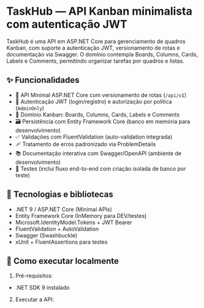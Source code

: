 ﻿# TaskHub — API Kanban minimalista com autenticação JWT

TaskHub é uma API em ASP.NET Core para gerenciamento de quadros Kanban, com suporte a autenticação JWT, versionamento de rotas e documentação via Swagger. O domínio contempla Boards, Columns, Cards, Labels e Comments, permitindo organizar tarefas por quadros e listas.

## ✨ Funcionalidades

- 🧭 API Minimal ASP.NET Core com versionamento de rotas (`/api/v1`)
- 🔐 Autenticação JWT (login/registro) e autorização por política (`AdminOnly`)
- 🧱 Domínio Kanban: Boards, Columns, Cards, Labels e Comments
- 🗃️ Persistência com Entity Framework Core (banco em memória para desenvolvimento)
- ✅ Validações com FluentValidation (auto-validation integrada)
- 🩹 Tratamento de erros padronizado via ProblemDetails
- 📚 Documentação interativa com Swagger/OpenAPI (ambiente de desenvolvimento)
- 🧪 Testes (inclui fluxo end-to-end com criação isolada de banco por teste)

## 🧰 Tecnologias e bibliotecas

- .NET 9 / ASP.NET Core (Minimal APIs)
- Entity Framework Core (InMemory para DEV/testes)
- Microsoft.IdentityModel.Tokens + JWT Bearer
- FluentValidation + AutoValidation
- Swagger (Swashbuckle)
- xUnit + FluentAssertions para testes

## 🚀 Como executar localmente

1) Pré-requisitos:
- .NET SDK 9 instalado

2) Executar a API: